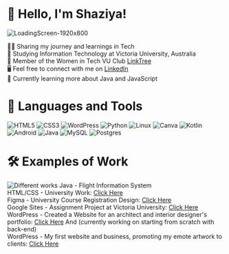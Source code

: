 <!--Introduction-->
# 🌸 Hello, I'm Shaziya!

![LoadingScreen-1920x800](https://github.com/JohanneChristiana/JohanneChristiana/assets/113961547/564a6a83-ad7e-4d7d-86fd-ef487f1ab771)

👩‍💻 Sharing my journey and learnings in Tech<br/>
🏫 Studying Information Technology at Victoria University, Australia<br/>
🌻 Member of the Women in Tech VU Club [LinkTree](https://linktr.ee/womenintechvu)<br/>
🖥️ Feel free to connect with me on [LinkedIn](https://www.linkedin.com/in/johannemenez/)<br/>
💭 Currently learning more about Java and JavaScript<br/>

<!--Markdown Badges: https://github.com/Ileriayo/markdown-badges-->
# 🧰 Languages and Tools
![HTML5](https://img.shields.io/badge/html5-%23E34F26.svg?style=for-the-badge&logo=html5&logoColor=white)
![CSS3](https://img.shields.io/badge/css3-%231572B6.svg?style=for-the-badge&logo=css3&logoColor=white)
![WordPress](https://img.shields.io/badge/WordPress-%23117AC9.svg?style=for-the-badge&logo=WordPress&logoColor=white)
![Python](https://img.shields.io/badge/python-3670A0?style=for-the-badge&logo=python&logoColor=ffdd54)
![Linux](https://img.shields.io/badge/Linux-FCC624?style=for-the-badge&logo=linux&logoColor=black)
![Canva](https://img.shields.io/badge/Canva-%2300C4CC.svg?style=for-the-badge&logo=Canva&logoColor=white)
![Kotlin](https://img.shields.io/badge/kotlin-%237F52FF.svg?style=for-the-badge&logo=kotlin&logoColor=white)
![Android](https://img.shields.io/badge/Android-3DDC84?style=for-the-badge&logo=android&logoColor=white)
![Java](https://img.shields.io/badge/java-%23ED8B00.svg?style=for-the-badge&logo=openjdk&logoColor=white)
![MySQL](https://img.shields.io/badge/mysql-4479A1.svg?style=for-the-badge&logo=mysql&logoColor=white)
![Postgres](https://img.shields.io/badge/postgres-%23316192.svg?style=for-the-badge&logo=postgresql&logoColor=white)

<!--Linking examples of my work-->
# 🛠️ Examples of Work
![Different works](https://github.com/JohanneChristiana/JohanneChristiana/assets/113961547/7a01d5a5-d582-42fb-a14c-c5cbf755f03c)
Java - Flight Information System<br/>
HTML/CSS - University Work: [Click Here](https://johannechristiana.github.io/)<br/>
Figma - University Course Registration Design: [Click Here](https://www.figma.com/file/ddL948PjFBkdxxkppVgfKz/University-Course-Registration---Design?type=design&node-id=0%3A1&mode=design&t=JtnwBgcMcBlvaICm-1)<br/>
Google Sites - Assignment Project at Victoria University: [Click Here](https://sites.google.com/view/jamunlimited/home)<br/>
WordPress - Created a Website for an architect and interior designer's portfolio: [Click Here](https://paulaleighmyportfolio.wordpress.com/) And (currently working on starting from scratch with back-end)<br/>
WordPress - My first website and business, promoting my emote artwork to clients: [Click Here](https://yohanforreal.wordpress.com/)<br/>
